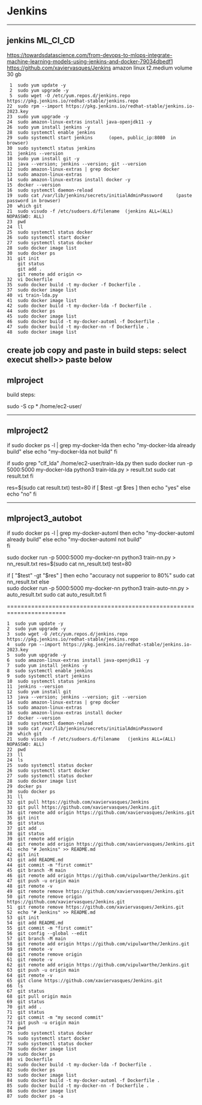 # Jenkins


 -----------------------------------------------------------------------------------------
**************************jenkins ML_CI_CD**************************  
------------------------------------------------------------------------------------------
https://towardsdatascience.com/from-devops-to-mlops-integrate-machine-learning-models-using-jenkins-and-docker-79034dbedf1
https://github.com/xaviervasques/Jenkins
amazon linux
t2.medium
volume 30 gb

     1  sudo yum update -y
     2  sudo yum upgrade -y
     5  sudo wget -O /etc/yum.repos.d/jenkins.repo https://pkg.jenkins.io/redhat-stable/jenkins.repo
    22  sudo rpm --import https://pkg.jenkins.io/redhat-stable/jenkins.io-2023.key
    23  sudo yum upgrade -y
    24  sudo amazon-linux-extras install java-openjdk11 -y
    26  sudo yum install jenkins -y
    28  sudo systemctl enable jenkins
    29  sudo systemctl start jenkins      (open, public_ip:8080  in browser)
    30  sudo systemctl status jenkins
    31  jenkins --version
    10  sudo yum install git -y
    11  java --version; jenkins --version; git --version
    12  sudo amazon-linux-extras | grep docker
    13  sudo amazon-linux-extras
    14  sudo amazon-linux-extras install docker -y
    15  docker --version
    16  sudo systemctl daemon-reload
    19  sudo cat /var/lib/jenkins/secrets/initialAdminPassword     (paste password in browser)
    20  which git
    21  sudo visudo -f /etc/sudoers.d/filename  (jenkins ALL=(ALL) NOPASSWD: ALL)
    23  pwd
    24  ll
    25  sudo systemctl status docker
    26  sudo systemctl start docker
    27  sudo systemctl status docker
    28  sudo docker image list
    30  sudo docker ps
    31  git init
        git status
        git add .
        git remote add origin <>
    32  vi Dockerfile 
    35  sudo docker build -t my-docker -f Dockerfile .
    37  sudo docker image list
    40  vi train-lda.py
    41  sudo docker image list
    42  sudo docker build -t my-docker-lda -f Dockerfile .
    44  sudo docker ps
    45  sudo docker image list
    46  sudo docker build -t my-docker-automl -f Dockerfile .
    47  sudo docker build -t my-docker-nn -f Dockerfile .
    48  sudo docker image list



create job 
copy and paste in  build steps: select execut shell>> paste below 
-----------------------------------
mlproject
----------------------------------
build steps:


sudo -S cp * /home/ec2-user/


--------------------------------
mlproject2
-----------------------------------

if sudo docker ps -l | grep my-docker-lda
then
	echo "my-docker-lda already build"
else
	echo "my-docker-lda not build"
fi

if sudo grep "clf_lda" /home/ec2-user/train-lda.py
then
	sudo docker run -p 5000:5000 my-docker-lda python3 train-lda.py > result.txt
    sudo cat result.txt
fi

res=$(sudo cat result.txt)
test=80
if [ $test -gt $res ]
then
		echo "yes"
else
        echo "no"
fi
    
    
------------------------
mlproject3_autobot
------------------------

if sudo docker ps -l | grep my-docker-automl
then
	echo "my-docker-automl already build"
else
	echo "my-docker-automl not build"  
fi

sudo docker run -p 5000:5000 my-docker-nn python3 train-nn.py > nn_result.txt
res=$(sudo cat nn_result.txt)
test=80

if [ "$test" -gt "$res" ]
then
		echo "accuracy not supperior to 80%"
        sudo cat nn_result.txt
else   
	   sudo docker run -p 5000:5000 my-docker-nn python3 train-auto-nn.py > auto_result.txt
	   sudo cat auto_result.txt
fi
    

=======================================================================

    1  sudo yum update -y
    2  sudo yum upgrade -y
    3  sudo wget -O /etc/yum.repos.d/jenkins.repo https://pkg.jenkins.io/redhat-stable/jenkins.repo
    4  sudo rpm --import https://pkg.jenkins.io/redhat-stable/jenkins.io-2023.key
    5  sudo yum upgrade -y
    6  sudo amazon-linux-extras install java-openjdk11 -y
    7  sudo yum install jenkins -y
    8  sudo systemctl enable jenkins
    9  sudo systemctl start jenkins
    10  sudo systemctl status jenkins
    11  jenkins --version
    12  sudo yum install git
    13  java --version; jenkins --version; git --version
    14  sudo amazon-linux-extras | grep docker
    15  sudo amazon-linux-extras
    16  sudo amazon-linux-extras install docker
    17  docker --version
    18  sudo systemctl daemon-reload
    19  sudo cat /var/lib/jenkins/secrets/initialAdminPassword
    20  which git
    21  sudo visudo -f /etc/sudoers.d/filename   (jenkins ALL=(ALL) NOPASSWD: ALL)
    22  pwd
    23  ll
    24  ls
    25  sudo systemctl status docker
    26  sudo systemctl start docker
    27  sudo systemctl status docker
    28  sudo docker image list
    29  docker ps
    30  sudo docker ps
    31  ll
    32  git pull https://github.com/xaviervasques/Jenkins
    33  git pull https://github.com/xaviervasques/Jenkins.git
    34  git remote add origin https://github.com/xaviervasques/Jenkins.git
    35  git init
    36  git status
    37  git add .
    38  git status
    39  git remote add origin
    40  git remote add origin https://github.com/xaviervasques/Jenkins.git
    41  echo "# Jenkins" >> README.md
    42  git init
    43  git add README.md
    44  git commit -m "first commit"
    45  git branch -M main
    46  git remote add origin https://github.com/vipulwarthe/Jenkins.git
    47  git push -u origin main
    48  git remote -v
    49  git remote remove https://github.com/xaviervasques/Jenkins.git
    50  git remote remove origin https://github.com/xaviervasques/Jenkins.git
    51  git remote remove https://github.com/xaviervasques/Jenkins.git
    52  echo "# Jenkins" >> README.md
    53  git init
    54  git add README.md
    55  git commit -m "first commit"
    56  git config --global --edit
    57  git branch -M main
    58  git remote add origin https://github.com/vipulwarthe/Jenkins.git
    59  git remote -v
    60  git remote remove origin
    61  git remote -v
    62  git remote add origin https://github.com/vipulwarthe/Jenkins.git
    63  git push -u origin main
    64  git remote -v
    65  git clone https://github.com/xaviervasques/Jenkins.git
    66  ls
    67  git status
    68  git pull origin main
    69  git status
    70  git add .
    71  git status
    72  git commit -m "my second commit"
    73  git push -u origin main
    74  pwd
    75  sudo systemctl status docker
    76  sudo systemctl start docker
    77  sudo systemctl status docker
    78  sudo docker image list
    79  sudo docker ps
    80  vi Dockerfile
    81  sudo docker build -t my-docker-lda -f Dockerfile .
    82  sudo docker ps
    83  sudo docker image list
    84  sudo docker build -t my-docker-automl -f Dockerfile .
    85  sudo docker build -t my-docker-nn -f Dockerfile .
    86  sudo docker image list
    87  sudo docker ps -a
   
